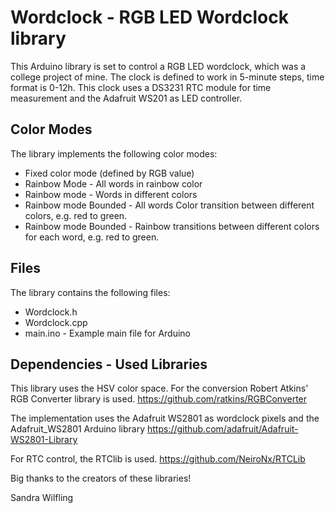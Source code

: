 # Wordclock - RGB LED Wordclock library

This Arduino library is set to control a RGB LED wordclock, which was a college project of mine.
The clock is defined to work in 5-minute steps, time format is 0-12h. This clock uses a DS3231 RTC module for time measurement and
the Adafruit WS201 as LED controller.

## Color Modes

The library implements the following color modes:
- Fixed color mode (defined by RGB value)
- Rainbow Mode - All words in rainbow color
- Rainbow mode - Words in different colors
- Rainbow mode Bounded - All words Color transition between different colors, e.g. red to green. 
- Rainbow mode Bounded - Rainbow transitions between different colors for each word, e.g. red to green. 

## Files

The library contains the following files:
- Wordclock.h
- Wordclock.cpp
- main.ino - Example main file for Arduino

## Dependencies - Used Libraries

This library uses the HSV color space. For the conversion Robert Atkins' RGB Converter library is used.
https://github.com/ratkins/RGBConverter

The implementation uses the Adafruit WS2801 as wordclock pixels and the Adafruit_WS2801 Arduino library
https://github.com/adafruit/Adafruit-WS2801-Library

For RTC control, the RTClib is used.
https://github.com/NeiroNx/RTCLib

Big thanks to the creators of these libraries!

Sandra Wilfling
